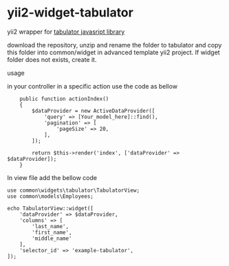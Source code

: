 # yii2-widget-tabulator
yii2 wrapper for [tabulator javasript library](http://tabulator.info)

download the repository, unzip and rename the folder to tabulator and copy this folder into common/widget in advanced template yii2 project. If widget folder does not exists, create it.

usage

in your controller in a specific action use the code as bellow

```
    public function actionIndex()
    {
        $dataProvider = new ActiveDataProvider([
            'query' => [Your_model_here]::find(),
            'pagination' => [
                'pageSize' => 20,
            ],
        ]);

        return $this->render('index', ['dataProvider' => $dataProvider]);
    }
```

In view file add the bellow code



```
use common\widgets\tabulator\TabulatorView;
use common\models\Employees;

echo TabulatorView::widget([
    'dataProvider' => $dataProvider,
    'columns' => [
        'last_name',
        'first_name',
        'middle_name'
    ],
    'selector_id' => 'example-tabulator',
]);
```


